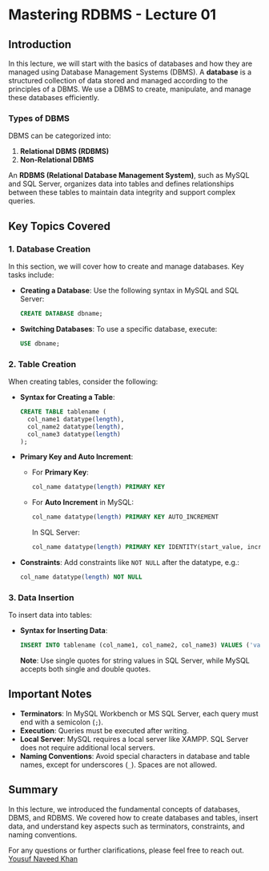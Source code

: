 # Mastering RDBMS - Lecture 01

## Introduction

In this lecture, we will start with the basics of databases and how they are managed using Database Management Systems (DBMS). A **database** is a structured collection of data stored and managed according to the principles of a DBMS. We use a DBMS to create, manipulate, and manage these databases efficiently.

### Types of DBMS

DBMS can be categorized into:

1. **Relational DBMS (RDBMS)**
2. **Non-Relational DBMS**

An **RDBMS (Relational Database Management System)**, such as MySQL and SQL Server, organizes data into tables and defines relationships between these tables to maintain data integrity and support complex queries.

## Key Topics Covered

### 1. Database Creation

In this section, we will cover how to create and manage databases. Key tasks include:

- **Creating a Database**: Use the following syntax in MySQL and SQL Server:
  ```sql
  CREATE DATABASE dbname;
  ```
- **Switching Databases**: To use a specific database, execute:
  ```sql
  USE dbname;
  ```

### 2. Table Creation

When creating tables, consider the following:

- **Syntax for Creating a Table**:
  ```sql
  CREATE TABLE tablename (
    col_name1 datatype(length),
    col_name2 datatype(length),
    col_name3 datatype(length)
  );
  ```

- **Primary Key and Auto Increment**:
  - For **Primary Key**:
    ```sql
    col_name datatype(length) PRIMARY KEY
    ```
  - For **Auto Increment** in MySQL:
    ```sql
    col_name datatype(length) PRIMARY KEY AUTO_INCREMENT
    ```
    In SQL Server:
    ```sql
    col_name datatype(length) PRIMARY KEY IDENTITY(start_value, increment_value)
    ```

- **Constraints**: Add constraints like `NOT NULL` after the datatype, e.g.:
  ```sql
  col_name datatype(length) NOT NULL
  ```

### 3. Data Insertion

To insert data into tables:

- **Syntax for Inserting Data**:
  ```sql
  INSERT INTO tablename (col_name1, col_name2, col_name3) VALUES ('value1', 'value2', 'value3');
  ```

  **Note**: Use single quotes for string values in SQL Server, while MySQL accepts both single and double quotes.

## Important Notes

- **Terminators**: In MySQL Workbench or MS SQL Server, each query must end with a semicolon (`;`).
- **Execution**: Queries must be executed after writing.
- **Local Server**: MySQL requires a local server like XAMPP. SQL Server does not require additional local servers.
- **Naming Conventions**: Avoid special characters in database and table names, except for underscores (`_`). Spaces are not allowed.

## Summary

In this lecture, we introduced the fundamental concepts of databases, DBMS, and RDBMS. We covered how to create databases and tables, insert data, and understand key aspects such as terminators, constraints, and naming conventions.

For any questions or further clarifications, please feel free to reach out. [Yousuf Naveed Khan](https://pk.linkedin.com/in/yousufnaveedkhan)
